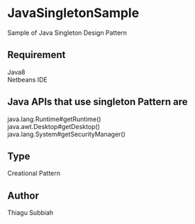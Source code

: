 # JavaSingletonSample
Sample of Java Singleton Design Pattern  

Requirement
-----------
Java8  
Netbeans IDE  


Java APIs that use singleton Pattern are
-----------------------------------------
java.lang.Runtime#getRuntime()  
java.awt.Desktop#getDesktop()  
java.lang.System#getSecurityManager()  

Type
-----  
Creational Pattern   

Author
------
Thiagu Subbiah  